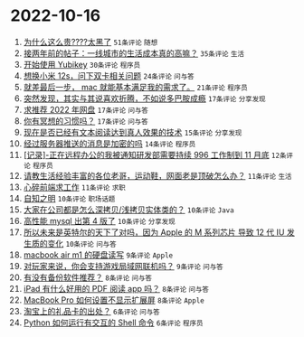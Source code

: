 # 2022-10-16

1. [为什么这么贵????太黑了](https://www.v2ex.com/t/887277) `51条评论` `随想`
1. [接两年前的帖子：一线城市的生活成本真的高嘛？](https://www.v2ex.com/t/887248) `35条评论` `生活`
1. [开始使用 Yubikey](https://www.v2ex.com/t/887251) `30条评论` `程序员`
1. [想换小米 12s，问下双卡相关问题](https://www.v2ex.com/t/887262) `24条评论` `问与答`
1. [就差最后一步， mac 就能基本满足我的需求了。](https://www.v2ex.com/t/887305) `21条评论` `程序员`
1. [突然发现，其实与其说喜欢折腾，不如说多巴胺成瘾](https://www.v2ex.com/t/887301) `17条评论` `分享发现`
1. [求推荐 2022 年网盘](https://www.v2ex.com/t/887297) `17条评论` `问与答`
1. [你有冥想的习惯吗？](https://www.v2ex.com/t/887249) `17条评论` `问与答`
1. [现在是否已经有文本阅读达到真人效果的技术](https://www.v2ex.com/t/887240) `15条评论` `分享发现`
1. [经过服务器推送的消息是加密的吗](https://www.v2ex.com/t/887260) `14条评论` `程序员`
1. [[记录]-正在远程办公的我被通知研发部需要持续 996 工作制到 11 月底](https://www.v2ex.com/t/887312) `12条评论` `程序员`
1. [请教生活经验丰富的各位老哥，运动鞋，网面老是顶破怎么办？](https://www.v2ex.com/t/887300) `11条评论` `生活`
1. [心碎前端求工作](https://www.v2ex.com/t/887265) `11条评论` `求职`
1. [自知之明](https://www.v2ex.com/t/887296) `10条评论` `职场话题`
1. [大家在公司都是怎么深拷贝/浅拷贝实体类的？](https://www.v2ex.com/t/887276) `10条评论` `Java`
1. [高性能 mysql 出第 4 版了](https://www.v2ex.com/t/887259) `10条评论` `分享发现`
1. [所以未来是英特尔的天下了对吗，因为 Apple 的 M 系列芯片 导致 12 代 IU 发生质的变化](https://www.v2ex.com/t/887245) `10条评论` `问与答`
1. [macbook air m1 的硬盘读写](https://www.v2ex.com/t/887284) `9条评论` `Apple`
1. [对玩家来说，你会支持游戏局域网联机吗？](https://www.v2ex.com/t/887234) `9条评论` `问与答`
1. [有没有备份软件推荐？](https://www.v2ex.com/t/887288) `8条评论` `问与答`
1. [iPad 有什么好用的 PDF 阅读 app 吗？](https://www.v2ex.com/t/887242) `8条评论` `问与答`
1. [MacBook Pro 如何设置不显示扩展屏](https://www.v2ex.com/t/887235) `8条评论` `Apple`
1. [淘宝上的礼品卡的出处？](https://www.v2ex.com/t/887324) `6条评论` `问与答`
1. [Python 如何运行有交互的 Shell 命令](https://www.v2ex.com/t/887285) `6条评论` `程序员`
